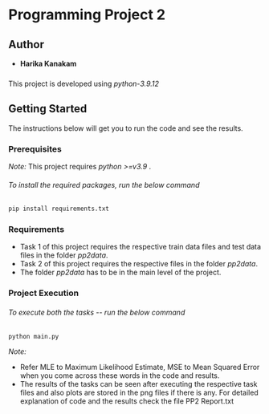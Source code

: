 # Programming Project 2

###
## Author  
* **Harika Kanakam**
###
This project is developed using *python-3.9.12*

## Getting Started  
  
The instructions below will get you to run the code and see the results.


### Prerequisites  
*Note:* This project requires  *python >=v3.9* .
###### To install the required packages, run the below command
```bash
pip install requirements.txt
```

### Requirements
* Task 1 of this project requires the respective train data files and test data files in the folder *pp2data*.
* Task 2 of this project requires the respective files in the folder *pp2data*.
* The folder *pp2data* has to be in the main level of the project.


### Project Execution
###### To execute both the tasks -- run the below command
```bash
python main.py
```


*Note:* 
- Refer MLE to Maximum Likelihood Estimate, MSE to Mean Squared Error when you come across these words in the code and results.
- The results of the tasks can be seen after executing the respective task files and also plots are stored in the png files if there is any. For detailed explanation of code and the results check the file PP2 Report.txt


